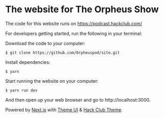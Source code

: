 # The website for The Orpheus Show

The code for this website runs on https://podcast.hackclub.com/


For developers getting started, run the following in your terminal:

Download the code to your computer:

    $ git clone https://github.com/Orpheuspod/site.git

Install dependencies:

    $ yarn

Start running the website on your computer:

    $ yarn run dev

And then open up your web browser and go to http://localhost:3000.

Powered by [Next.js] with [Theme UI] & [Hack Club Theme].

[next.js]: https://nextjs.org
[theme ui]: https://theme-ui.com
[hack club theme]: https://theme.hackclub.com